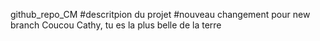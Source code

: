 github_repo_CM
#descritpion du projet
#nouveau changement pour new branch
Coucou Cathy, tu es la plus belle de la terre 